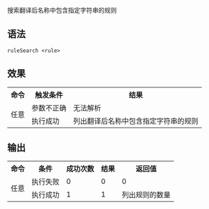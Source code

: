 搜索翻译后名称中包含指定字符串的规则

## 语法

`ruleSearch <rule>`

## 效果

<table>
    <tr>
      <th>命令</th>
      <th>触发条件</th>
      <th>结果</th>
    </tr>
    <tr>
      <td rowspan="2">任意</td>
      <td>参数不正确</td>
      <td>无法解析</td>
    </tr>
    <tr>
      <td>执行成功</td>
      <td>列出翻译后名称中包含指定字符串的规则</td>
    </tr>
</table>

## 输出

<table>
    <tr>
        <th>命令</th>
        <th>条件</th>
        <th>成功次数</th>
        <th>结果</th>
        <th>返回值</th>
    </tr>
    <tr>
        <td rowspan="2">任意</td>
        <td>执行失败</td>
        <td>0</td>
        <td>0</td>
        <td>0</td>
    </tr>
    <tr>
        <td>执行成功</td>
        <td>1</td>
        <td>1</td>
        <td>列出规则的数量</td>
    </tr>
</table>